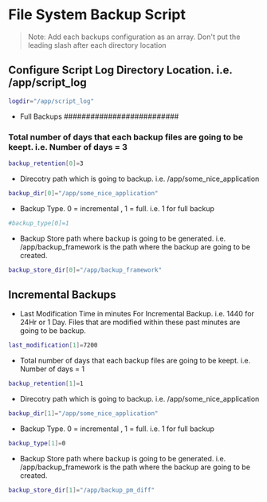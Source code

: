 # File System Backup Script

> Note:	Add each backups configuration as an array. Don't put the leading slash after each directory location


## Configure Script Log Directory Location. i.e. /app/script_log
```Bash
logdir="/app/script_log"
```
* Full Backups ##########################
### Total number of days that each backup files are going to be keept. i.e. Number of days = 3
```Bash 
backup_retention[0]=3
```

* Direcotry path which is going to backup. i.e.  /app/some_nice_application
```Bash
backup_dir[0]="/app/some_nice_application"
```

* Backup Type. 0 = incremental , 1 = full. i.e. 1 for full backup
```Bash
#backup_type[0]=1
```
* Backup Store path where backup is going to be generated. i.e. /app/backup_framework is the path where the backup are going to be created.
```Bash
backup_store_dir[0]="/app/backup_framework"
```

## Incremental Backups
* Last Modification Time in minutes For Incremental Backup. i.e. 1440 for 24Hr or 1 Day. Files that are modified within these past minutes are going to be backup.
```Bash
last_modification[1]=7200
```

* Total number of days that each backup files are going to be keept. i.e. Number of days = 1
```Bash
backup_retention[1]=1
```

* Direcotry path which is going to backup. i.e.  /app/some_nice_application
```Bash
backup_dir[1]="/app/some_nice_application"
```
* Backup Type. 0 = incremental , 1 = full. i.e. 1 for full backup
```Bash 
backup_type[1]=0
```
* Backup Store path where backup is going to be generated. i.e. /app/backup_framework is the path where the backup are going to be created.
```Bash
backup_store_dir[1]="/app/backup_pm_diff"
```





